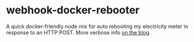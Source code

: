 # webhook-docker-rebooter

A quick docker-friendly node mix for auto rebooting my electricity meter in response to an HTTP POST. More verbose info [on the blog](https://keyvanfatehi.com/2020/12/22/Restarting-Docker-Container-on-Grafana-Alert/).
